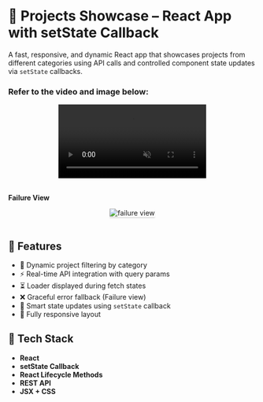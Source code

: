 # 🧠 Projects Showcase – React App with setState Callback

A fast, responsive, and dynamic React app that showcases projects from different categories using API calls and controlled component state updates via `setState` callbacks.

### Refer to the video and image below:

<div style="text-align: center;">
    <video style="max-width:70%;box-shadow:0 2.8px 2.2px rgba(0, 0, 0, 0.12);outline:none;" loop="true" autoplay="autoplay" controls="controls" muted>
    <source src="https://assets.ccbp.in/frontend/content/react-js/projects-showcase-success-output.mp4" type="video/mp4">
  </video>
</div>

<br/>

**Failure View**

<div style="text-align: center;">
    <img src="https://assets.ccbp.in/frontend/content/react-js/projects-showcase-failure-output.gif" alt="failure view" style="max-width:70%;box-shadow:0 2.8px 2.2px rgba(0, 0, 0, 0.12)">
</div>
<br/>


## 🚀 Features

- 🔄 Dynamic project filtering by category
- ⚡ Real-time API integration with query params
- ⏳ Loader displayed during fetch states
- ❌ Graceful error fallback (Failure view)
- 🧠 Smart state updates using `setState` callback
- 📱 Fully responsive layout


## 🧪 Tech Stack

- **React**
- **setState Callback**
- **React Lifecycle Methods**
- **REST API**
- **JSX + CSS**
